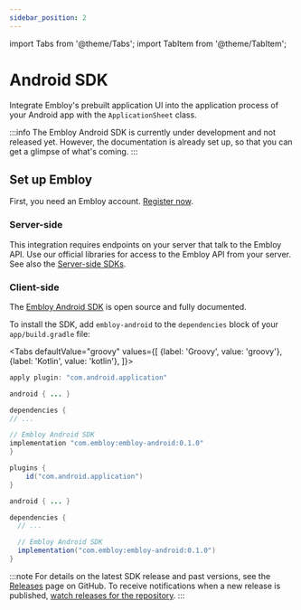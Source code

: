 ```yaml
---
sidebar_position: 2
---
```


import Tabs from '@theme/Tabs';
import TabItem from '@theme/TabItem';

# Android SDK

Integrate Embloy's prebuilt application UI into the application process of your Android app with the `ApplicationSheet` class.

:::info
The Embloy Android SDK is currently under development and not released yet. However, the documentation is already set up, so that you can get a glimpse of what's coming.
:::

## Set up Embloy

First, you need an Embloy account. [Register now](https://embloy.com/register).

### Server-side

This integration requires endpoints on your server that talk to the Embloy API. Use our official libraries for access to the Embloy API from your server. See also the [Server-side SDKs](/docs/sdks/overview.mdx#server-side-sdks).

### Client-side

The [Embloy Android SDK](https://github.com/embloy/embloy-android) is open source and fully documented.

To install the SDK, add `embloy-android` to the `dependencies` block of your `app/build.gradle` file:

<Tabs
  defaultValue="groovy"
  values={[
    {label: 'Groovy', value: 'groovy'},
    {label: 'Kotlin', value: 'kotlin'},
  ]}>

<TabItem value="groovy">

```Java title="build.gradle"
apply plugin: "com.android.application"

android { ... }

dependencies {
// ...

// Embloy Android SDK
implementation "com.embloy:embloy-android:0.1.0"
}
```

</TabItem>

<TabItem value="kotlin">

```Java title="build.gradle.kts"
plugins {
    id("com.android.application")
}

android { ... }

dependencies {
  // ...

  // Embloy Android SDK
  implementation("com.embloy:embloy-android:0.1.0")
}
```

</TabItem>

</Tabs>

:::note
For details on the latest SDK release and past versions, see the [Releases](https://github.com/embloy/embloy-ios/releases) page on GitHub. To receive notifications when a new release is published, [watch releases for the repository](https://help.github.com/en/articles/watching-and-unwatching-releases-for-a-repository#watching-releases-for-a-repository).
:::

